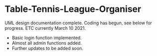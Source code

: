 # Table-Tennis-League-Organiser
UML design documentation complete. Coding has begun, see below for progress. ETC currently March 10 2021.
- Basic login function implemented.
- Almost all admin functions added.
- Further updates to be added soon.
